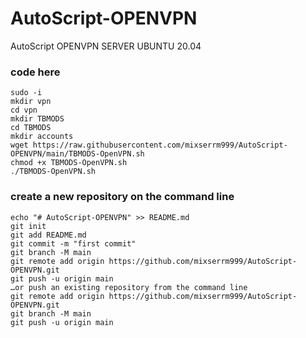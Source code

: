 # AutoScript-OPENVPN
AutoScript OPENVPN SERVER UBUNTU 20.04

### code here
```ws
sudo -i
mkdir vpn
cd vpn
mkdir TBMODS
cd TBMODS
mkdir accounts
wget https://raw.githubusercontent.com/mixserrm999/AutoScript-OPENVPN/main/TBMODS-OpenVPN.sh
chmod +x TBMODS-OpenVPN.sh
./TBMODS-OpenVPN.sh
```

### create a new repository on the command line
```ws
echo "# AutoScript-OPENVPN" >> README.md
git init
git add README.md
git commit -m "first commit"
git branch -M main
git remote add origin https://github.com/mixserrm999/AutoScript-OPENVPN.git
git push -u origin main
…or push an existing repository from the command line
git remote add origin https://github.com/mixserrm999/AutoScript-OPENVPN.git
git branch -M main
git push -u origin main
```
